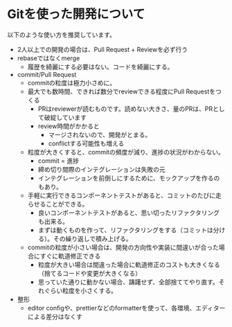 # Gitを使った開発について

以下のような使い方を推奨しています。
- 2人以上での開発の場合は、Pull Request + Reviewを必ず行う
- rebaseではなくmerge
  - 履歴を綺麗にする必要はない。コードを綺麗にする。
- commit/Pull Request
  - commitの粒度は極力小さめに。
  - 最大でも数時間、できれば数分でreviewできる程度にPull Requestをつくる
    - PRはreviewerが読むものです。読めない大きさ、量のPRは、PRとして破綻しています
    - review時間がかかると
      - マージされないので、開発がとまる。
      - conflictする可能性も増える
  - 粒度が大きくすると、commitの頻度が減り、進捗の状況がわからない。
    - commit = 進捗
    - 締め切り間際のインテグレーションは失敗の元
    - インテグレーションを前倒しにするために、モックアップを作るのもあり。
  - 手軽に実行できるコンポーネントテストがあると、コミットのたびに走らせることができる。
    - 良いコンポーネントテストがあると、思い切ったリファクタリングも出来る。
    - まずは動くものを作って、リファクタリングをする（コミットは分ける）。その繰り返しで積み上げる。 
  - commitの粒度が小さい場合は、開発の方向性や実装に間違いが合った場合にすぐに軌道修正できる
    - 粒度が大きい場合は間違った場合に軌道修正のコストも大きくなる（捨てるコードや変更が大きくなる）
    - 思っていた通りに動かない場合、躊躇せず、全部捨ててやり直す。それぐらい粒度を小さくする。
- 整形
  - editor configや、prettierなどのformatterを使って、各環境、エディターによる差分はなくす
